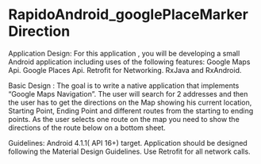 # RapidoAndroid_googlePlaceMarkerDirection

Application Design:
For this application , you will be developing a small Android application including uses of the following features:
Google Maps Api.
Google Places Api.
Retrofit for Networking.
RxJava and RxAndroid.
 
 
 
 
 
Basic Design :
The goal is to write a native application that implements “Google Maps Navigation”. The user will search for 2 addresses and then the user has to get the directions on the Map showing his current location, Starting Point, Ending Point and different routes from the starting to ending points. As the user selects one route on the map you need to show the directions of the route below on a bottom sheet.
 
 
 
 
 
Guidelines:
Android 4.1.1( API 16+) target.
Application should be designed following the Material Design Guidelines.
Use Retrofit for all network calls.
